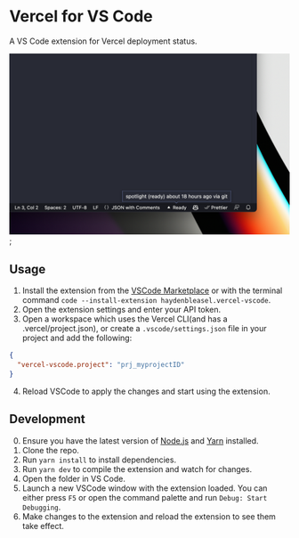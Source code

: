 # Vercel for VS Code

A VS Code extension for Vercel deployment status.

![Screenshot](./screenshot.png);

## Usage

1. Install the extension from the [VSCode Marketplace](https://marketplace.visualstudio.com/items?itemName=haydenbleasel.vercel-vscode) or with the terminal command `code --install-extension haydenbleasel.vercel-vscode`.
2. Open the extension settings and enter your API token.
3. Open a workspace which uses the Vercel CLI(and has a .vercel/project.json), or create a `.vscode/settings.json` file in your project and add the following:

```json
{
  "vercel-vscode.project": "prj_myprojectID"
}
```

4. Reload VSCode to apply the changes and start using the extension.

## Development

0. Ensure you have the latest version of [Node.js](https://nodejs.org/en/) and [Yarn](https://yarnpkg.com/) installed.
1. Clone the repo.
2. Run `yarn install` to install dependencies.
3. Run `yarn dev` to compile the extension and watch for changes.
4. Open the folder in VS Code.
5. Launch a new VSCode window with the extension loaded. You can either press `F5` or open the command palette and run `Debug: Start Debugging`.
6. Make changes to the extension and reload the extension to see them take effect.

